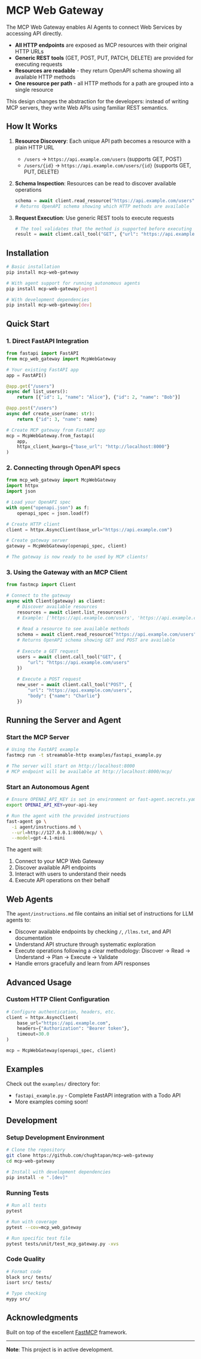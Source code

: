 # MCP Web Gateway
         
The MCP Web Gateway enables AI Agents to connect Web Services by accessing API directly.

- **All HTTP endpoints** are exposed as MCP resources with their original HTTP URLs
- **Generic REST tools** (GET, POST, PUT, PATCH, DELETE) are provided for executing requests
- **Resources are readable** - they return OpenAPI schema showing all available HTTP methods
- **One resource per path** - all HTTP methods for a path are grouped into a single resource

This design changes the abstraction for the developers: instead of writing MCP servers, they write Web APIs using familiar REST semantics.

## How It Works

1. **Resource Discovery**: Each unique API path becomes a resource with a plain HTTP URL
   - `/users` → `https://api.example.com/users` (supports GET, POST)
   - `/users/{id}` → `https://api.example.com/users/{id}` (supports GET, PUT, DELETE)

2. **Schema Inspection**: Resources can be read to discover available operations
   ```python
   schema = await client.read_resource("https://api.example.com/users")
   # Returns OpenAPI schema showing which HTTP methods are available
   ```

3. **Request Execution**: Use generic REST tools to execute requests
   ```python
   # The tool validates that the method is supported before executing
   result = await client.call_tool("GET", {"url": "https://api.example.com/users"})
   ``` 

## Installation

```bash
# Basic installation
pip install mcp-web-gateway

# With agent support for running autonomous agents
pip install mcp-web-gateway[agent]

# With development dependencies
pip install mcp-web-gateway[dev]
```

## Quick Start

### 1. Direct FastAPI Integration

```python
from fastapi import FastAPI
from mcp_web_gateway import McpWebGateway

# Your existing FastAPI app
app = FastAPI()

@app.get("/users")
async def list_users():
    return [{"id": 1, "name": "Alice"}, {"id": 2, "name": "Bob"}]

@app.post("/users")
async def create_user(name: str):
    return {"id": 3, "name": name}

# Create MCP gateway from FastAPI app
mcp = McpWebGateway.from_fastapi(
    app,
    httpx_client_kwargs={"base_url": "http://localhost:8000"}
)
```

### 2. Connecting through OpenAPI specs

```python
from mcp_web_gateway import McpWebGateway
import httpx
import json

# Load your OpenAPI spec
with open("openapi.json") as f:
    openapi_spec = json.load(f)

# Create HTTP client
client = httpx.AsyncClient(base_url="https://api.example.com")

# Create gateway server
gateway = McpWebGateway(openapi_spec, client)

# The gateway is now ready to be used by MCP clients!
```

### 3. Using the Gateway with an MCP Client

```python
from fastmcp import Client

# Connect to the gateway
async with Client(gateway) as client:
    # Discover available resources
    resources = await client.list_resources()
    # Example: ['https://api.example.com/users', 'https://api.example.com/users/{id}']
    
    # Read a resource to see available methods
    schema = await client.read_resource("https://api.example.com/users")
    # Returns OpenAPI schema showing GET and POST are available
    
    # Execute a GET request
    users = await client.call_tool("GET", {
        "url": "https://api.example.com/users"
    })
    
    # Execute a POST request
    new_user = await client.call_tool("POST", {
        "url": "https://api.example.com/users",
        "body": {"name": "Charlie"}
    })
```

## Running the Server and Agent

### Start the MCP Server

```bash
# Using the FastAPI example
fastmcp run -t streamable-http examples/fastapi_example.py

# The server will start on http://localhost:8000
# MCP endpoint will be available at http://localhost:8000/mcp/
```

### Start an Autonomous Agent

```bash
# Ensure OPENAI_API_KEY is set in environment or fast-agent.secrets.yaml
export OPENAI_API_KEY=your-api-key

# Run the agent with the provided instructions
fast-agent go \
  -i agent/instructions.md \
  --url=http://127.0.0.1:8000/mcp/ \
  --model=gpt-4.1-mini
```

The agent will:
1. Connect to your MCP Web Gateway
2. Discover available API endpoints
3. Interact with users to understand their needs
4. Execute API operations on their behalf


## Web Agents 
    
The `agent/instructions.md` file contains an initial set of instructions for LLM agents to:

- Discover available endpoints by checking `/`, `/llms.txt`, and API documentation
- Understand API structure through systematic exploration
- Execute operations following a clear methodology: Discover → Read → Understand → Plan → Execute → Validate
- Handle errors gracefully and learn from API responses

## Advanced Usage

### Custom HTTP Client Configuration

```python
# Configure authentication, headers, etc.
client = httpx.AsyncClient(
    base_url="https://api.example.com",
    headers={"Authorization": "Bearer token"},
    timeout=30.0
)

mcp = McpWebGateway(openapi_spec, client)
```

## Examples

Check out the `examples/` directory for:

- `fastapi_example.py` - Complete FastAPI integration with a Todo API
- More examples coming soon!

## Development

### Setup Development Environment

```bash
# Clone the repository
git clone https://github.com/chughtapan/mcp-web-gateway
cd mcp-web-gateway

# Install with development dependencies
pip install -e ".[dev]"
```

### Running Tests

```bash
# Run all tests
pytest

# Run with coverage
pytest --cov=mcp_web_gateway

# Run specific test file
pytest tests/unit/test_mcp_gateway.py -xvs
```

### Code Quality

```bash
# Format code
black src/ tests/
isort src/ tests/

# Type checking
mypy src/
```

## Acknowledgments

Built on top of the excellent [FastMCP](https://github.com/jlowin/fastmcp) framework. 

---

**Note**: This project is in active development.
